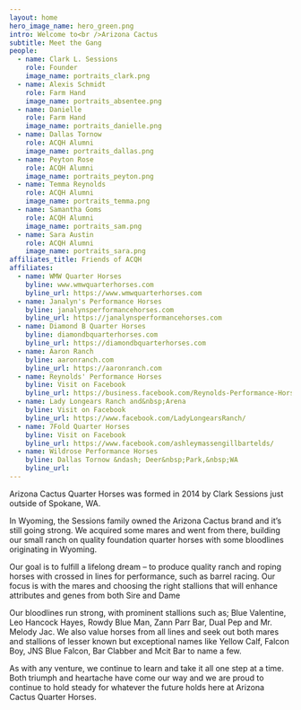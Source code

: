 ```yaml
---
layout: home
hero_image_name: hero_green.png
intro: Welcome to<br />Arizona Cactus
subtitle: Meet the Gang
people:
  - name: Clark L. Sessions
    role: Founder
    image_name: portraits_clark.png
  - name: Alexis Schmidt
    role: Farm Hand
    image_name: portraits_absentee.png
  - name: Danielle
    role: Farm Hand
    image_name: portraits_danielle.png
  - name: Dallas Tornow
    role: ACQH Alumni
    image_name: portraits_dallas.png
  - name: Peyton Rose
    role: ACQH Alumni
    image_name: portraits_peyton.png
  - name: Temma Reynolds
    role: ACQH Alumni
    image_name: portraits_temma.png
  - name: Samantha Goms
    role: ACQH Alumni
    image_name: portraits_sam.png
  - name: Sara Austin
    role: ACQH Alumni
    image_name: portraits_sara.png
affiliates_title: Friends of ACQH
affiliates:
  - name: WMW Quarter Horses
    byline: www.wmwquarterhorses.com
    byline_url: https://www.wmwquarterhorses.com
  - name: Janalyn's Performance Horses
    byline: janalynsperformancehorses.com
    byline_url: https://janalynsperformancehorses.com
  - name: Diamond B Quarter Horses
    byline: diamondbquarterhorses.com
    byline_url: https://diamondbquarterhorses.com
  - name: Aaron Ranch
    byline: aaronranch.com
    byline_url: https://aaronranch.com
  - name: Reynolds' Performance Horses
    byline: Visit on Facebook
    byline_url: https://business.facebook.com/Reynolds-Performance-Horses-533572230471640/
  - name: Lady Longears Ranch and&nbsp;Arena
    byline: Visit on Facebook
    byline_url: https://www.facebook.com/LadyLongearsRanch/
  - name: 7Fold Quarter Horses
    byline: Visit on Facebook
    byline_url: https://www.facebook.com/ashleymassengillbartelds/
  - name: Wildrose Performance Horses
    byline: Dallas Tornow &ndash; Deer&nbsp;Park,&nbsp;WA
    byline_url:
---
```


Arizona Cactus Quarter Horses was formed in 2014 by Clark Sessions just outside
of Spokane, WA.

In Wyoming, the Sessions family owned the Arizona Cactus brand and it’s still
going strong. We acquired some mares and went from there, building our small
ranch on quality foundation quarter horses with some bloodlines
originating in Wyoming.

Our goal is to fulfill a lifelong dream &ndash; to produce quality ranch and
roping horses with crossed in lines for performance, such as barrel racing.
Our focus is with the mares and choosing the right stallions that will enhance
attributes and genes from both Sire and Dame

Our bloodlines run strong, with prominent stallions such as; Blue Valentine,
Leo Hancock Hayes, Rowdy Blue Man, Zann Parr Bar, Dual Pep and Mr. Melody Jac.
We also value horses from all lines and seek out both mares and stallions of
lesser known but exceptional names like Yellow Calf, Falcon Boy, JNS Blue
Falcon, Bar Clabber and Mcit Bar to name a few.

As with any venture, we continue to learn and take it all one step at a time.
Both triumph and heartache have come our way and we are proud to continue to
hold steady for whatever the future holds here at Arizona Cactus Quarter Horses.
